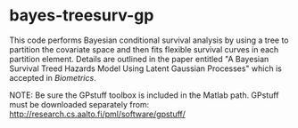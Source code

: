 # bayes-treesurv-gp
This code performs Bayesian conditional survival analysis by using a tree
to partition the covariate space and then fits flexible survival
curves in each partition element. Details are outlined in the paper entitled "A Bayesian Survival Treed Hazards Model Using Latent Gaussian Processes" which is accepted in *Biometrics*.

NOTE: Be sure the GPstuff toolbox is included in the Matlab path.
GPstuff must be downloaded separately from:
http://research.cs.aalto.fi/pml/software/gpstuff/
